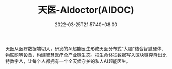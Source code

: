 ﻿---
weight: 
title: "天医-Aldoctor(AIDOC)"
description: "天医从医疗数据端切入，研发的AI超能医生形成天医分布式”大脑”结合智慧硬体、物联网等设备，构建智慧医疗全产业链生态"
date: 2022-03-25T21:57:40+08:00
lastmod: 2022-03-25T16:45:40+08:00
draft: false
authors: ["Metabd"]
featuredImage: "tianyi-aldoctoraidoc.webp"
link: ""
tags: ["数字代币","天医-Aldoctor(AIDOC)"]
categories: ["navigation"]
navigation: ["数字代币"]
lightgallery: true
toc: true
pinned: false
recommend: false
recommend1: false
---
天医从医疗数据端切入，研发的AI超能医生形成天医分布式”大脑”结合智慧硬体、物联网等设备，构建智慧医疗全产业链生态。把生命体征数据写入区块链克隆出比特数字人，让每个人都拥有一个全天候守护的私人AI超能医生。
